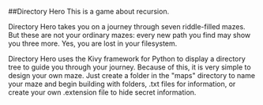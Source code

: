 ##Directory Hero
This is a game about recursion. 

Directory Hero takes you on a journey through seven riddle-filled mazes. But these are not your ordinary mazes: every new path you find may show you three more. Yes, you are lost in your filesystem.

Directory Hero uses the Kivy framework for Python to display a directory tree to guide you through your journey. Because of this, it is very simple to design your own maze. Just create a folder in the "maps" directory to name your maze and begin building with folders, .txt files for information, or create your own .extension file to hide secret information.